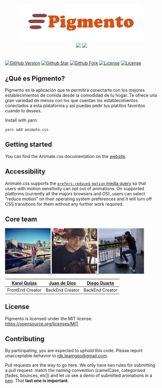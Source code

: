 <p align="center">
<img src="img/Pigmento.png" width="400" height="125" alt="Pigmento México"><br>
<a href="http://mandujanokarol.github.io/JDK-/" target="_blank"><img src="https://img.shields.io/badge/website-Pigmento-blue"></a>
<a href="http://jdkespacio.slack.com" target="_blank"><img src="https://img.shields.io/badge/slack-Pigmento-ff69b4"></a>
</p>

# 

[![GitHub Version](https://img.shields.io/github/release/MandujanoKarol/JDK-.svg?style=for-the-badge)](https://github.com/MandujanoKarol/JDK-) [![Github Star](https://img.shields.io/github/stars/MandujanoKarol/JDK-.svg?style=for-the-badge)](https://github.com/MandujanoKarol/JDK-) [![Github Fork](https://img.shields.io/github/forks/MandujanoKarol/JDK-.svg?style=for-the-badge)](https://github.com/MandujanoKarol/JDK-) [![License]( https://img.shields.io/github/license/MandujanoKarol/JDK-.svg?style=for-the-badge)](https://github.com/MandujanoKarol/JDK-) [![License]( https://img.shields.io/github/issues/MandujanoKarol/JDK-.svg?style=for-the-badge)](https://github.com/MandujanoKarol/JDK-)

## ¿Qué es Pigmento?
  
Pigmento es la aplicación que te permitirá conectarte con los mejores establecimientos de comida desde la comodidad de tu hogar. Te ofrece una gran variedad de menús con los que cuentan los establecimientos conectados a esta plataforma y así puedas pedir tus platillos favoritos cuando lo desees. 

Install with yarn:

```shell
yarn add animate.css
```

## Getting started

You can find the Animate.css documentation on the [website](https://animate.style/).

## Accessibility

Animate.css supports the [`prefers-reduced-motion` media query](https://webkit.org/blog/7551/responsive-design-for-motion/) so that users with motion sensitivity can opt out of animations. On supported platforms (currently all the majors browsers and OS), users can select "reduce motion" on their operating system preferences and it will turn off CSS transitions for them without any further work required.

## Core team 
<a href="https://github.com/MandujanoKarol" target="_blank"> 
<img src="img/team/karol.png" 
width="150" height="150" alt="Karol Quijas"> 
</a>
<a href="https://github.com/Juancruzd" target="_blank"> 
<img src="img/team/juan.png" width="150" height="150"
alt="Juan de Dios">  
</a>
<a href="https://github.com/duarteissc" target="_blank"> 
<img src="img/team/diego.png" width="150" height="150"
alt="Diego Duarte">
</a>

[Karol Quijas](https://github.com/MandujanoKarol) | [Juan de Dios](https://github.com/Juancruzd) | [Diego Duarte](https://github.com/duarteissc)
------------ | ------------- | -------------
FrontEnd Creator | BackEnd Creator | BackEnd Creator 

## License

Pigmento is licensed under the MIT license. <https://opensource.org/licenses/MIT>

## Contributing

By participating, you are expected to uphold this code. Please report unacceptable behavior to [jdk.teamgeo@gmail.com](mailto:jdk.teamgeo@gmail.com).



Pull requests are the way to go here. We only have two rules for submitting a pull request: match the naming convention (camelCase, categorised [fades, bounces, etc]) and let us see a demo of submitted animations in a [pen](https://codepen.io). That **last one is important**.

